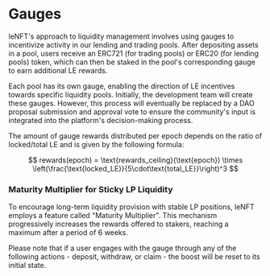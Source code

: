 # Gauges

leNFT's approach to liquidity management involves using gauges to incentivize activity in our lending and trading pools. After depositing assets in a pool, users receive an ERC721 (for trading pools) or ERC20 (for lending pools) token, which can then be staked in the pool's corresponding gauge to earn additional LE rewards.

Each pool has its own gauge, enabling the direction of LE incentives towards specific liquidity pools. Initially, the development team will create these gauges. However, this process will eventually be replaced by a DAO proposal submission and approval vote to ensure the community's input is integrated into the platform's decision-making process.

The amount of gauge rewards distributed per epoch depends on the ratio of locked/total LE and is given by the following formula:

$$
rewards(epoch) = \text{rewards_ceiling}(\text{epoch}) \times \left(\frac{\text{locked_LE}}{5\cdot\text{total_LE}}\right)^3
$$

### Maturity Multiplier for Sticky LP Liquidity

To encourage long-term liquidity provision with stable LP positions, leNFT employs a feature called "Maturity Multiplier". This mechanism progressively increases the rewards offered to stakers, reaching a maximum after a period of 6 weeks.

Please note that if a user engages with the gauge through any of the following actions - deposit, withdraw, or claim - the boost will be reset to its initial state.

